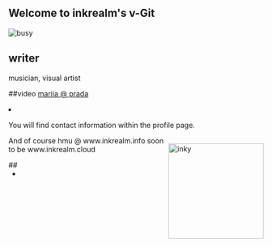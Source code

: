 
## Welcome to inkrealm's v-Git

![busy](https://opengraph.githubassets.com/50bac31a39ca3aab8c74138c38e85cf1025a1037b5bae3e515c4f7e300981928/inkrealm/inkrealm)
	<h2>writer</h2>
	<p>musician, visual artist</p>
##video
<a data-fancybox href="https://m.youtube.com/watch?v=vmGMwRm6_Jg">
   mariia @ prada 
</a>
<Li>

You will find contact information 
within the profile page.

<p style="float:right"><img height="188" src="https://64.media.tumblr.com/c89cf0b0d50c61a8e9cedc27a0c4c100/93dbb76ea7cb983e-a2/s400x600/0c8c887db47b1f97c235387f271a357273e23003.gifv" alt="inky" /></p>

<p>And of course hmu @ www.inkrealm.info
soon to be www.inkrealm.cloud</p>
##

*
